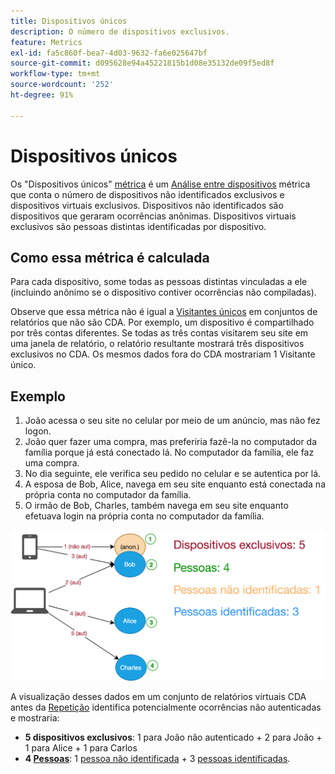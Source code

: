```yaml
---
title: Dispositivos únicos
description: O número de dispositivos exclusivos.
feature: Metrics
exl-id: fa5c860f-bea7-4d03-9632-fa6e025647bf
source-git-commit: d095628e94a45221815b1d08e35132de09f5ed8f
workflow-type: tm+mt
source-wordcount: '252'
ht-degree: 91%

---
```


# Dispositivos únicos

Os &quot;Dispositivos únicos&quot; [métrica](overview.md) é um [Análise entre dispositivos](../cda/overview.md) métrica que conta o número de dispositivos não identificados exclusivos e dispositivos virtuais exclusivos. Dispositivos não identificados são dispositivos que geraram ocorrências anônimas. Dispositivos virtuais exclusivos são pessoas distintas identificadas por dispositivo.

## Como essa métrica é calculada

Para cada dispositivo, some todas as pessoas distintas vinculadas a ele (incluindo anônimo se o dispositivo contiver ocorrências não compiladas).

Observe que essa métrica não é igual a [Visitantes únicos](unique-visitors.md) em conjuntos de relatórios que não são CDA. Por exemplo, um dispositivo é compartilhado por três contas diferentes. Se todas as três contas visitarem seu site em uma janela de relatório, o relatório resultante mostrará três dispositivos exclusivos no CDA. Os mesmos dados fora do CDA mostrariam 1 Visitante único.

## Exemplo

1. João acessa o seu site no celular por meio de um anúncio, mas não fez logon.
1. João quer fazer uma compra, mas preferiria fazê-la no computador da família porque já está conectado lá. No computador da família, ele faz uma compra.
1. No dia seguinte, ele verifica seu pedido no celular e se autentica por lá.
1. A esposa de Bob, Alice, navega em seu site enquanto está conectada na própria conta no computador da família.
1. O irmão de Bob, Charles, também navega em seu site enquanto efetuava login na própria conta no computador da família.

![Contagem de dispositivos exclusivos](/help/components/metrics/assets/Unique_Devices_Count.png)

A visualização desses dados em um conjunto de relatórios virtuais CDA antes da [Repetição](/help/components/cda/replay.md) identifica potencialmente ocorrências não autenticadas e mostraria:

* **5 dispositivos exclusivos**: 1 para João não autenticado + 2 para João + 1 para Alice + 1 para Carlos
* **4 [Pessoas](people.md)**: 1 [pessoa não identificada](unidentified-people.md) + 3 [pessoas identificadas](identified-people.md).
